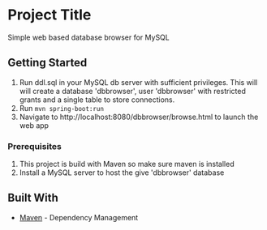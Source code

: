 # Project Title

Simple web based database browser for MySQL

## Getting Started

1) Run ddl.sql in your MySQL db server with sufficient privileges. This will will create a database 'dbbrowser', 
user 'dbbrowser' with restricted grants and a single table to store connections.
2) Run `mvn spring-boot:run`
3) Navigate to http://localhost:8080/dbbrowser/browse.html to launch the web app

### Prerequisites

1) This project is build with Maven so make sure maven is installed
2) Install a MySQL server to host the give 'dbbrowser' database

## Built With

* [Maven](https://maven.apache.org/) - Dependency Management

